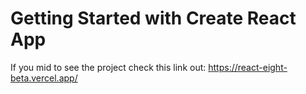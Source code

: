 # Getting Started with Create React App
If you mid to see the project check this link out:
https://react-eight-beta.vercel.app/
